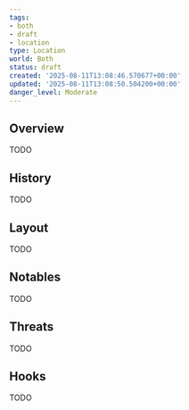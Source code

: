 ```yaml
---
tags:
- both
- draft
- location
type: Location
world: Both
status: draft
created: '2025-08-11T13:08:46.570677+00:00'
updated: '2025-08-11T13:08:50.504200+00:00'
danger_level: Moderate
---
```



## Overview

TODO
## History

TODO
## Layout

TODO
## Notables

TODO
## Threats

TODO
## Hooks

TODO
